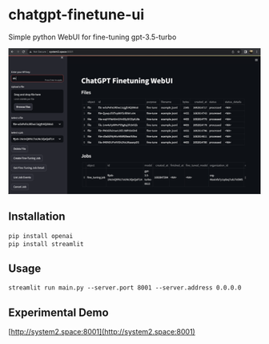 # chatgpt-finetune-ui
Simple python WebUI for fine-tuning gpt-3.5-turbo


![screenshot](screenshot.png)

## Installation
```
pip install openai
pip install streamlit
```

## Usage
```
streamlit run main.py --server.port 8001 --server.address 0.0.0.0
```

## Experimental Demo
[http://system2.space:8001](http://system2.space:8001)
